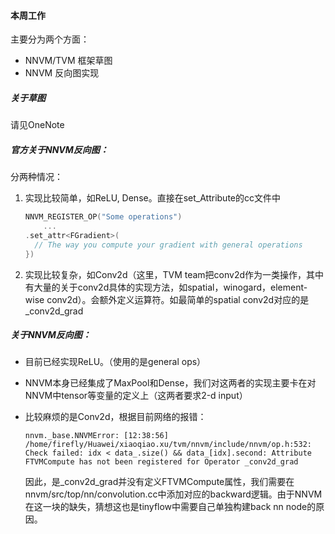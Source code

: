 #### 本周工作

主要分为两个方面：

- NNVM/TVM 框架草图
- NNVM 反向图实现



##### 关于草图

请见OneNote



##### 官方关于NNVM反向图：

分两种情况：

1. 实现比较简单，如ReLU, Dense。直接在set_Attribute的cc文件中

   ````c++
   NNVM_REGISTER_OP("Some operations")
       ...
   .set_attr<FGradient>(
     // The way you compute your gradient with general operations
   })
   ````

2. 实现比较复杂，如Conv2d（这里，TVM team把conv2d作为一类操作，其中有大量的关于conv2d具体的实现方法，如spatial，winogard，element-wise conv2d）。会额外定义运算符。如最简单的spatial conv2d对应的是_conv2d_grad



##### 关于NNVM反向图：

- 目前已经实现ReLU。（使用的是general ops）

- NNVM本身已经集成了MaxPool和Dense，我们对这两者的实现主要卡在对NNVM中tensor等变量的定义上（这两者要求2-d input）

- 比较麻烦的是Conv2d，根据目前网络的报错：

  ````shell
  nnvm._base.NNVMError: [12:38:56] /home/firefly/Huawei/xiaoqiao.xu/tvm/nnvm/include/nnvm/op.h:532: Check failed: idx < data_.size() && data_[idx].second: Attribute FTVMCompute has not been registered for Operator _conv2d_grad
  ````

  因此，是_conv2d_grad并没有定义FTVMCompute属性，我们需要在nnvm/src/top/nn/convolution.cc中添加对应的backward逻辑。由于NNVM在这一块的缺失，猜想这也是tinyflow中需要自己单独构建back nn node的原因。




